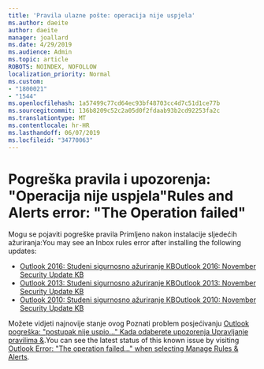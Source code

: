 ```yaml
---
title: 'Pravila ulazne pošte: operacija nije uspjela'
ms.author: daeite
author: daeite
manager: joallard
ms.date: 4/29/2019
ms.audience: Admin
ms.topic: article
ROBOTS: NOINDEX, NOFOLLOW
localization_priority: Normal
ms.custom:
- "1800021"
- "1544"
ms.openlocfilehash: 1a57499c77cd64ec93bf48703cc4d7c51d1ce77b
ms.sourcegitcommit: 136b8209c52c2a05d0f2fdaab93b2cd92253fa2c
ms.translationtype: MT
ms.contentlocale: hr-HR
ms.lasthandoff: 06/07/2019
ms.locfileid: "34770063"
---
```

# <a name="rules-and-alerts-error-the-operation-failed"></a><span data-ttu-id="03d16-102">Pogreška pravila i upozorenja: "Operacija nije uspjela"</span><span class="sxs-lookup"><span data-stu-id="03d16-102">Rules and Alerts error: "The Operation failed"</span></span>

<span data-ttu-id="03d16-103">Mogu se pojaviti pogreške pravila Primljeno nakon instalacije sljedećih ažuriranja:</span><span class="sxs-lookup"><span data-stu-id="03d16-103">You may see an Inbox rules error after installing the following updates:</span></span>
- [<span data-ttu-id="03d16-104">Outlook 2016: Studeni sigurnosno ažuriranje KB</span><span class="sxs-lookup"><span data-stu-id="03d16-104">Outlook 2016: November Security Update KB</span></span>](https://support.microsoft.com/help/4461506)
- [<span data-ttu-id="03d16-105">Outlook 2013: Studeni sigurnosno ažuriranje KB</span><span class="sxs-lookup"><span data-stu-id="03d16-105">Outlook 2013: November Security Update KB</span></span>](https://support.microsoft.com/help/4461486)
- [<span data-ttu-id="03d16-106">Outlook 2010: Studeni sigurnosno ažuriranje KB</span><span class="sxs-lookup"><span data-stu-id="03d16-106">Outlook 2010: November Security Update KB</span></span>](https://support.microsoft.com/help/4461585) 

<span data-ttu-id="03d16-107">Možete vidjeti najnovije stanje ovog Poznati problem posjećivanju [Outlook pogreška: "postupak nije uspio..." Kada odaberete upozorenja Upravljanje pravilima &](https://support.office.com/article/Outlook-Error-The-operation-failed-when-selecting-Manage-Rules-Alerts-64b6ff77-98c2-4564-9cbf-25bd8e17fb8b%20).</span><span class="sxs-lookup"><span data-stu-id="03d16-107">You can see the latest status of this known issue by visiting [Outlook Error: "The operation failed..." when selecting Manage Rules & Alerts](https://support.office.com/article/Outlook-Error-The-operation-failed-when-selecting-Manage-Rules-Alerts-64b6ff77-98c2-4564-9cbf-25bd8e17fb8b%20).</span></span>